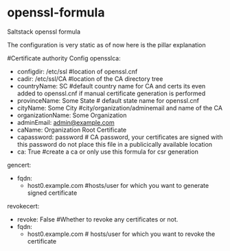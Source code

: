 # openssl-formula
Saltstack openssl formula

The configuration is very static as of now here is the pillar explanation

#Certificate authority Config
opensslca:
  - configdir: /etc/ssl    #location of openssl.cnf
  - cadir: /etc/ssl/CA     #location of the CA directory tree
  - countryName: SC        #default country name for CA and certs its even added to openssl.cnf if manual certificate generation is performed
  - provinceName: Some State # default state name for openssl.cnf
  - cityName: Some City      #city/organization/adminemail and name of the CA   
  - organizationName: Some Organization
  - adminEmail: admin@example.com
  - caName: Organization Root Certificate
  - capassword: password     # CA password, your certificates are signed with this password do not place this file in a publicically available location
  - ca: True #create a ca or only use this formula for csr generation
    
gencert: 
  - fqdn:
    - host0.example.com      #hosts/user for which you want to generate signed certificate
    
revokecert:
  - revoke: False #Whether to revoke any certificates or not.
  - fqdn:
    - host0.example.com      # hosts/user for which you want to revoke the certificate